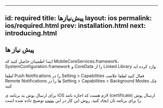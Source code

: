 
---
id: required
title: پیش‌نیازها
layout: ios
permalink: ios/required.html
prev: installation.html
next: introducing.html
---

پیش نیاز ها
-------------

ابتدا اطمینان حاصل کنید که MobileCoreServices.framework، SystemConfiguration.framework و CoreData را از Linked Library   وارد کرده اید

لطفا Push Notifications را در Setting > Capabilities فعال کنید 
لطفا علامت Remote Notifications ها را در Setting > Capabilities > Background Modes چک کنید

برای ارسال پوش به برنامه ی iOS لازم هست که اجازه نامه (certificate) ارسال پوش را برای برنامه تان ایجاد کنید. روش این کار در این [پست](certificate)  توضیح داده شده است.
